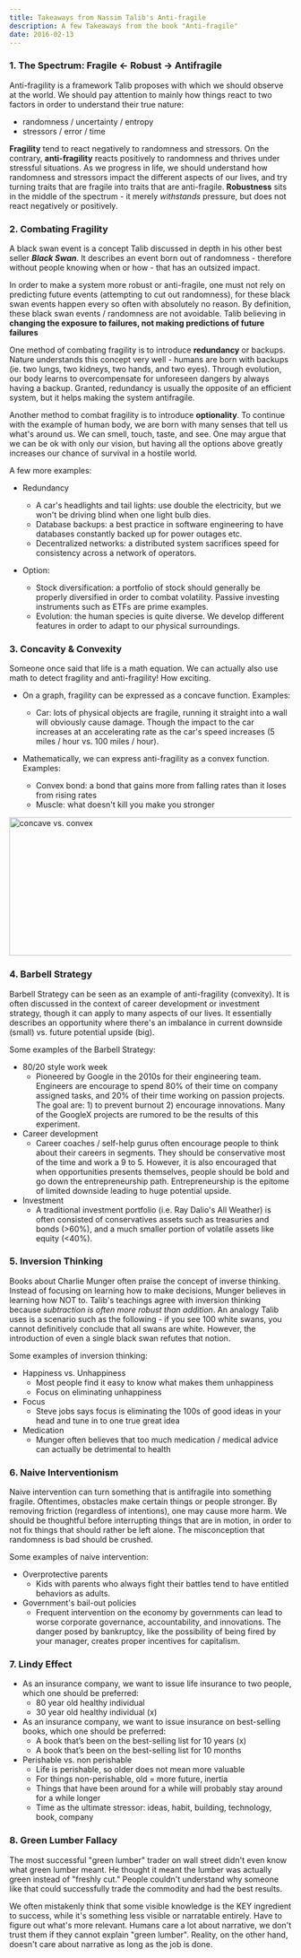 ```yaml
---
title: Takeaways from Nassim Talib's Anti-fragile
description: A few Takeaways from the book "Anti-fragile"
date: 2016-02-13
---
```

### 1. The Spectrum: Fragile <- Robust -> Antifragile

Anti-fragility is a framework Talib proposes with which we should observe at the world. We should pay attention to mainly how things react to two factors in order to understand their true nature:

- randomness / uncertainty / entropy
- stressors / error / time

**Fragility** tend to react negatively to randomness and stressors. On the contrary, **anti-fragility** reacts positively to randomness and thrives under stressful situations. As we progress in life, we should understand how randomness and stressors impact the different aspects of our lives, and try turning traits that are fragile into traits that are anti-fragile. **Robustness** sits in the middle of the spectrum - it merely *withstands* pressure, but does not react negatively or positively. 

### 2. Combating Fragility

A black swan event is a concept Talib discussed in depth in his other best seller ***Black Swan***. It describes an event born out of randomness - therefore without people knowing when or how - that has an outsized impact.

In order to make a system more robust or anti-fragile, one must not rely on predicting future events (attempting to cut out randomness), for these black swan events happen every so often with absolutely no reason. By definition, these black swan events / randomness are not avoidable. Talib believing in **changing the exposure to failures, not making predictions of future failures**

One method of combating fragility is to introduce **redundancy** or backups. Nature understands this concept very well - humans are born with backups (ie. two lungs, two kidneys, two hands, and two eyes). Through evolution, our body learns to overcompensate for unforeseen dangers by always having a backup. Granted, redundancy is usually the opposite of an efficient system, but it helps making the system antifragile.

Another method to combat fragility is to introduce **optionality**. To continue with the example of human body, we are born with many senses that tell us what's around us. We can smell, touch, taste, and see. One may argue that we can be ok with only our vision, but having all the options above greatly increases our chance of survival in a hostile world.

A few more examples:
- Redundancy
    - A car's headlights and tail lights: use double the electricity, but we won't be driving blind when one light bulb dies.
    - Database backups: a best practice in software engineering to have databases constantly backed up for power outages etc.
    - Decentralized networks: a distributed system sacrifices speed for consistency across a network of operators.

- Option: 
    - Stock diversification: a portfolio of stock should generally be properly diversified in order to combat volatility. Passive investing instruments such as ETFs are prime examples.
    - Evolution: the human species is quite diverse. We develop different features in order to adapt to our physical surroundings.

### 3. Concavity & Convexity

Someone once said that life is a math equation. We can actually also use math to detect fragility and anti-fragility! How exciting.

- On a graph, fragility can be expressed as a concave function. Examples: 
    - Car: lots of physical objects are fragile, running it straight into a wall will obviously cause damage. Though the impact to the car increases at an accelerating rate as the car's speed increases (5 miles / hour vs. 100 miles / hour).

- Mathematically, we can express anti-fragility as a convex function. Examples:
    - Convex bond: a bond that gains more from falling rates than it loses from rising rates
    - Muscle: what doesn't kill you make you stronger

<img src="https://internal.ncl.ac.uk/ask/numeracy-maths-statistics/images/Concaveandconvex.png" alt="concave vs. convex" width="581" height="247">

### 4. Barbell Strategy

Barbell Strategy can be seen as an example of anti-fragility (convexity). It is often discussed in the context of career development or investment strategy, though it can apply to many aspects of our lives. It essentially describes an opportunity where there's an imbalance in current downside (small) vs. future potential upside (big). 

Some examples of the Barbell Strategy:
- 80/20 style work week 
    - Pioneered by Google in the 2010s for their engineering team. Engineers are encourage to spend 80% of their time on company assigned tasks, and 20% of their time working on passion projects. The goal are: 1) to prevent burnout 2) encourage
innovations. Many of the GoogleX projects are rumored to be the results of this experiment.
- Career development 
    - Career coaches / self-help gurus often encourage people to think about their careers in segments. They should be conservative most of the time and work a 9 to 5. However, it is also encouraged that when opportunities presents themselves, people should be bold and go down the entrepreneurship path. Entrepreneurship is the epitome of limited downside leading to huge potential upside.
- Investment 
    - A traditional investment portfolio (i.e. Ray Dalio's All Weather) is often consisted of conservatives assets such as treasuries and bonds (>60%), and a much smaller portion of volatile assets like equity (<40%).

### 5. Inversion Thinking

Books about Charlie Munger often praise the concept of inverse thinking. Instead of focusing on learning how to make decisions, Munger believes in learning how NOT to. Talib's teachings agree with inversion thinking because *subtraction is often more robust than addition*. An analogy Talib uses is a scenario such as the following - if you see 100 white swans, you cannot definitively conclude that all swans are white. However, the introduction of even a single black swan refutes that notion.

Some examples of inversion thinking:
- Happiness vs. Unhappiness
    - Most people find it easy to know what makes them unhappiness
    - Focus on eliminating unhappiness
- Focus
    - Steve jobs says focus is eliminating the 100s of good ideas in your head and tune in to one true great idea
- Medication
    - Munger often believes that too much medication / medical advice can actually be detrimental to health

### 6. Naive Interventionism

Naive intervention can turn something that is antifragile into something fragile. Oftentimes, obstacles make certain things or people stronger. By removing friction (regardless of intentions), one may cause more harm. We should be thoughtful before interrupting things that are in motion, in order to not fix things that should rather be left alone. The misconception that randomness is bad should be crushed.

Some examples of naive intervention: 
- Overprotective parents
    - Kids with parents who always fight their battles tend to have entitled behaviors as adults.
- Government's bail-out policies
    - Frequent intervention on the economy by governments can lead to worse corporate governance, accountability, and innovations. The danger posed by bankruptcy, like the possibility of being fired by your manager, creates proper incentives for capitalism.

### 7. Lindy Effect

- As an insurance company, we want to issue life insurance to two people, which one should be preferred:
    - 80 year old healthy individual
    - 30 year old healthy individual (x)
- As an insurance company, we want to issue insurance on best-selling books, which one should be preferred:
    - A book that’s been on the best-selling list for 10 years (x)
    - A book that’s been on the best-selling list for 10 months
- Perishable vs. non perishable
    - Life is perishable, so older does not mean more valuable
    - For things non-perishable, old = more future, inertia
    - Things that have been around for a while will probably stay around for a while longer
    - Time as the ultimate stressor: ideas, habit, building, technology, book, company

### 8. Green Lumber Fallacy
The most successful "green lumber" trader on wall street didn't even know what green lumber meant. He thought it meant the lumber was actually green instead of "freshly cut." People couldn't understand why someone like that could successfully trade the commodity and had the best results.

We often mistakenly think that some visible knowledge is the KEY ingredient to success, while it's something less visible or narratable entirely. Have to figure out what's more relevant. Humans care a lot about narrative, we don't trust them if they cannot explain "green lumber". Reality, on the other hand, doesn't care about narrative as long as the job is done.

